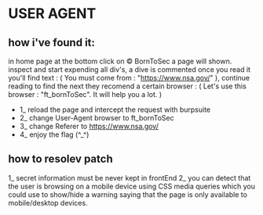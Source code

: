 # USER AGENT 

## how i've found it:

in home page at the bottom click on © BornToSec a page will shown.
inspect and start expending all div's, a dive is commented once you read it you'll find text : ( You must come from : "https://www.nsa.gov/" ), continue reading to find the next they recomend a certain browser : ( Let's use this browser : "ft_bornToSec". It will help you a lot. )

* 1_ reload the page and intercept the request with burpsuite
* 2_ change User-Agent browser to ft_bornToSec
* 3_ change Referer to https://www.nsa.gov/
* 4_ enjoy the flag (^_^)

## how to resolev patch

1_ secret information must be never kept in frontEnd
2_ you can detect that the user is browsing on a mobile device using CSS media queries which you could use to show/hide a warning saying that the page is only available to mobile/desktop devices.